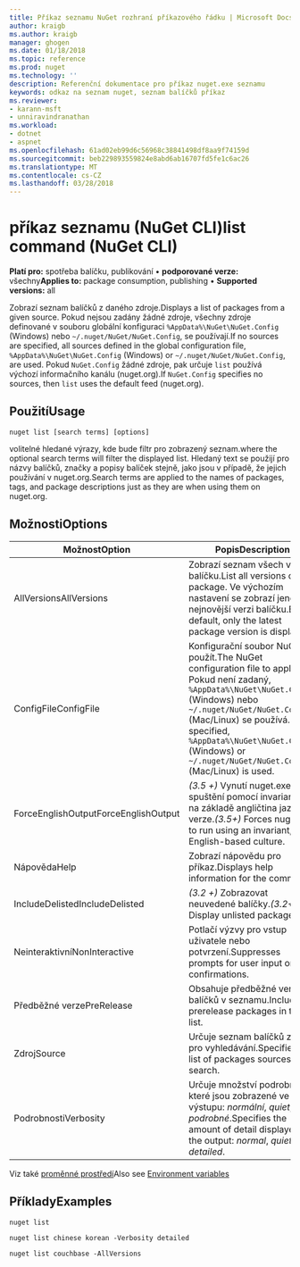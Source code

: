 ```yaml
---
title: Příkaz seznamu NuGet rozhraní příkazového řádku | Microsoft Docs
author: kraigb
ms.author: kraigb
manager: ghogen
ms.date: 01/18/2018
ms.topic: reference
ms.prod: nuget
ms.technology: ''
description: Referenční dokumentace pro příkaz nuget.exe seznamu
keywords: odkaz na seznam nuget, seznam balíčků příkaz
ms.reviewer:
- karann-msft
- unniravindranathan
ms.workload:
- dotnet
- aspnet
ms.openlocfilehash: 61ad02eb99d6c56968c38841498df8aa9f74159d
ms.sourcegitcommit: beb229893559824e8abd6ab16707fd5fe1c6ac26
ms.translationtype: MT
ms.contentlocale: cs-CZ
ms.lasthandoff: 03/28/2018
---
```

# <a name="list-command-nuget-cli"></a><span data-ttu-id="ad741-104">příkaz seznamu (NuGet CLI)</span><span class="sxs-lookup"><span data-stu-id="ad741-104">list command (NuGet CLI)</span></span>

<span data-ttu-id="ad741-105">**Platí pro:** spotřeba balíčku, publikování &bullet; **podporované verze:** všechny</span><span class="sxs-lookup"><span data-stu-id="ad741-105">**Applies to:** package consumption, publishing &bullet; **Supported versions:** all</span></span>

<span data-ttu-id="ad741-106">Zobrazí seznam balíčků z daného zdroje.</span><span class="sxs-lookup"><span data-stu-id="ad741-106">Displays a list of packages from a given source.</span></span> <span data-ttu-id="ad741-107">Pokud nejsou zadány žádné zdroje, všechny zdroje definované v souboru globální konfiguraci `%AppData%\NuGet\NuGet.Config` (Windows) nebo `~/.nuget/NuGet/NuGet.Config`, se používají.</span><span class="sxs-lookup"><span data-stu-id="ad741-107">If no sources are specified, all sources defined in the global configuration file, `%AppData%\NuGet\NuGet.Config` (Windows) or `~/.nuget/NuGet/NuGet.Config`, are used.</span></span> <span data-ttu-id="ad741-108">Pokud `NuGet.Config` žádné zdroje, pak určuje `list` používá výchozí informačního kanálu (nuget.org).</span><span class="sxs-lookup"><span data-stu-id="ad741-108">If `NuGet.Config` specifies no sources, then `list` uses the default feed (nuget.org).</span></span>

## <a name="usage"></a><span data-ttu-id="ad741-109">Použití</span><span class="sxs-lookup"><span data-stu-id="ad741-109">Usage</span></span>

```cli
nuget list [search terms] [options]
```

<span data-ttu-id="ad741-110">volitelné hledané výrazy, kde bude filtr pro zobrazený seznam.</span><span class="sxs-lookup"><span data-stu-id="ad741-110">where the optional search terms will filter the displayed list.</span></span> <span data-ttu-id="ad741-111">Hledaný text se použijí pro názvy balíčků, značky a popisy balíček stejně, jako jsou v případě, že jejich používání v nuget.org.</span><span class="sxs-lookup"><span data-stu-id="ad741-111">Search terms are applied to the names of packages, tags, and package descriptions just as they are when using them on nuget.org.</span></span>

## <a name="options"></a><span data-ttu-id="ad741-112">Možnosti</span><span class="sxs-lookup"><span data-stu-id="ad741-112">Options</span></span>

| <span data-ttu-id="ad741-113">Možnost</span><span class="sxs-lookup"><span data-stu-id="ad741-113">Option</span></span> | <span data-ttu-id="ad741-114">Popis</span><span class="sxs-lookup"><span data-stu-id="ad741-114">Description</span></span> |
| --- | --- |
| <span data-ttu-id="ad741-115">AllVersions</span><span class="sxs-lookup"><span data-stu-id="ad741-115">AllVersions</span></span> | <span data-ttu-id="ad741-116">Zobrazí seznam všech verze balíčku.</span><span class="sxs-lookup"><span data-stu-id="ad741-116">List all versions of a package.</span></span> <span data-ttu-id="ad741-117">Ve výchozím nastavení se zobrazí jenom nejnovější verzi balíčku.</span><span class="sxs-lookup"><span data-stu-id="ad741-117">By default, only the latest package version is displayed.</span></span> |
| <span data-ttu-id="ad741-118">ConfigFile</span><span class="sxs-lookup"><span data-stu-id="ad741-118">ConfigFile</span></span> | <span data-ttu-id="ad741-119">Konfigurační soubor NuGet použít.</span><span class="sxs-lookup"><span data-stu-id="ad741-119">The NuGet configuration file to apply.</span></span> <span data-ttu-id="ad741-120">Pokud není zadaný, `%AppData%\NuGet\NuGet.Config` (Windows) nebo `~/.nuget/NuGet/NuGet.Config` (Mac/Linux) se používá.</span><span class="sxs-lookup"><span data-stu-id="ad741-120">If not specified, `%AppData%\NuGet\NuGet.Config` (Windows) or `~/.nuget/NuGet/NuGet.Config` (Mac/Linux) is used.</span></span>|
| <span data-ttu-id="ad741-121">ForceEnglishOutput</span><span class="sxs-lookup"><span data-stu-id="ad741-121">ForceEnglishOutput</span></span> | <span data-ttu-id="ad741-122">*(3.5 +)*  Vynutí nuget.exe ke spuštění pomocí invariantní, na základě angličtina jazykové verze.</span><span class="sxs-lookup"><span data-stu-id="ad741-122">*(3.5+)* Forces nuget.exe to run using an invariant, English-based culture.</span></span> |
| <span data-ttu-id="ad741-123">Nápověda</span><span class="sxs-lookup"><span data-stu-id="ad741-123">Help</span></span> | <span data-ttu-id="ad741-124">Zobrazí nápovědu pro příkaz.</span><span class="sxs-lookup"><span data-stu-id="ad741-124">Displays help information for the command.</span></span> |
| <span data-ttu-id="ad741-125">IncludeDelisted</span><span class="sxs-lookup"><span data-stu-id="ad741-125">IncludeDelisted</span></span> | <span data-ttu-id="ad741-126">*(3.2 +)*  Zobrazovat neuvedené balíčky.</span><span class="sxs-lookup"><span data-stu-id="ad741-126">*(3.2+)* Display unlisted packages.</span></span> |
| <span data-ttu-id="ad741-127">Neinteraktivní</span><span class="sxs-lookup"><span data-stu-id="ad741-127">NonInteractive</span></span> | <span data-ttu-id="ad741-128">Potlačí výzvy pro vstup uživatele nebo potvrzení.</span><span class="sxs-lookup"><span data-stu-id="ad741-128">Suppresses prompts for user input or confirmations.</span></span> |
| <span data-ttu-id="ad741-129">Předběžné verze</span><span class="sxs-lookup"><span data-stu-id="ad741-129">PreRelease</span></span> | <span data-ttu-id="ad741-130">Obsahuje předběžné verze balíčků v seznamu.</span><span class="sxs-lookup"><span data-stu-id="ad741-130">Includes prerelease packages in the list.</span></span> |
| <span data-ttu-id="ad741-131">Zdroj</span><span class="sxs-lookup"><span data-stu-id="ad741-131">Source</span></span> | <span data-ttu-id="ad741-132">Určuje seznam balíčků zdroje pro vyhledávání.</span><span class="sxs-lookup"><span data-stu-id="ad741-132">Specifies a list of packages sources to search.</span></span> |
| <span data-ttu-id="ad741-133">Podrobnosti</span><span class="sxs-lookup"><span data-stu-id="ad741-133">Verbosity</span></span> | <span data-ttu-id="ad741-134">Určuje množství podrobností, které jsou zobrazené ve výstupu: *normální*, *quiet*, *podrobné*.</span><span class="sxs-lookup"><span data-stu-id="ad741-134">Specifies the amount of detail displayed in the output: *normal*, *quiet*, *detailed*.</span></span> |

<span data-ttu-id="ad741-135">Viz také [proměnné prostředí](cli-ref-environment-variables.md)</span><span class="sxs-lookup"><span data-stu-id="ad741-135">Also see [Environment variables](cli-ref-environment-variables.md)</span></span>

## <a name="examples"></a><span data-ttu-id="ad741-136">Příklady</span><span class="sxs-lookup"><span data-stu-id="ad741-136">Examples</span></span>

```cli
nuget list

nuget list chinese korean -Verbosity detailed

nuget list couchbase -AllVersions
```
